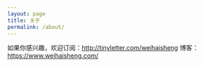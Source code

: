 ```yaml
---
layout: page
title: 关于
permalink: /about/
---
```



如果你感兴趣，欢迎订阅：<http://tinyletter.com/weihaisheng>
博客：https://www.weihaisheng.com/


